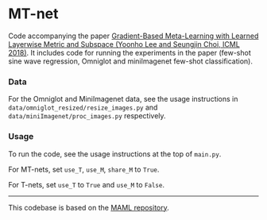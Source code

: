 # MT-net

Code accompanying the paper [Gradient-Based Meta-Learning with Learned Layerwise Metric and Subspace (Yoonho Lee and Seungjin Choi, ICML 2018)](https://arxiv.org/abs/1801.05558).
It includes code for running the experiments in the paper (few-shot sine wave regression, Omniglot and miniImagenet few-shot classification).

### Data
For the Omniglot and MiniImagenet data, see the usage instructions in `data/omniglot_resized/resize_images.py` and `data/miniImagenet/proc_images.py` respectively.

### Usage
To run the code, see the usage instructions at the top of `main.py`.

For MT-nets, set `use_T`, `use_M`, `share_M` to `True`.

For T-nets, set `use_T` to `True` and `use_M` to `False`.

---

This codebase is based on the [MAML repository](https://github.com/cbfinn/maml).
